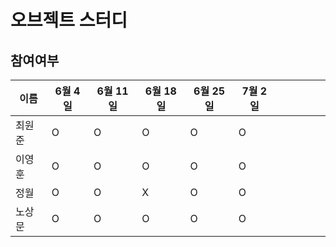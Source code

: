 # 오브젝트 스터디

## 참여여부

| 이름   | 6월 4일 | 6월 11일 | 6월 18일     | 6월 25일     |  7월 2일    |      |      |      |      |      |
| ------ | ------- | -------- | ---- | ---- | ---- | ---- | ---- | ---- | ---- | ---- |
| 최원준 | O       |   O       |  O    |   O   |   O   |      |      |      |      |      |
| 이영훈 | O       |   O       |   O   |    O  |    O  |      |      |      |      |      |
| 정월   | O       |   O       |   X   |   O   |   O   |      |      |      |      |      |
| 노상문 | O       |     O     |    O  |   O   |    O  |      |      |      |      |      |



